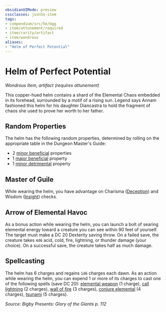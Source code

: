 ```yaml
---
obsidianUIMode: preview
cssclasses: json5e-item
tags:
- compendium/src/5e/bgg
- item/attunement/required
- item/rarity/artifact
- item/wondrous
aliases: 
- "Helm of Perfect Potential"
---
```

# Helm of Perfect Potential
*Wondrous Item, artifact (requires attunement)*  


This copper-hued helm contains a shard of the Elemental Chaos embedded in its forehead, surrounded by a motif of a rising sun. Legend says Annam fashioned this helm for his daughter Diancastra to hold the fragment of chaos she used to prove her worth to her father.

## Random Properties

The helm has the following random properties, determined by rolling on the appropriate table in the Dungeon Master's Guide:

- 2 [minor beneficial](compendium/tables/artifact-properties-minor-beneficial-properties.md) properties  
- 1 [major beneficial](compendium/tables/artifact-properties-major-beneficial-properties.md) property  
- 1 [minor detrimental](compendium/tables/artifact-properties-minor-detrimental-properties.md) property  

## Master of Guile

While wearing the helm, you have advantage on Charisma ([Deception](rules/skills.md#Deception)) and Wisdom ([Insight](rules/skills.md#Insight)) checks.

## Arrow of Elemental Havoc

As a bonus action while wearing the helm, you can launch a bolt of searing elemental energy toward a creature you can see within 90 feet of yourself. The target must make a DC 20 Dexterity saving throw. On a failed save, the creature takes `4d6` acid, cold, fire, lightning, or thunder damage (your choice). On a successful save, the creature takes half as much damage.

## Spellcasting

The helm has 6 charges and regains `1d6` charges each dawn. As an action while wearing the helm, you can expend 1 or more of its charges to cast one of the following spells (save DC 20): [elemental weapon](compendium/spells/elemental-weapon.md) (1 charge), [call lightning](compendium/spells/call-lightning.md) (2 charges), [wall of fire](compendium/spells/wall-of-fire.md) (3 charges), [conjure elemental](compendium/spells/conjure-elemental.md) (4 charges), [tsunami](compendium/spells/tsunami.md) (5 charges).

*Source: Bigby Presents: Glory of the Giants p. 112*
